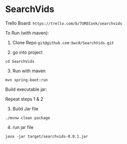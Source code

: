 # SearchVids

Trello Board: 
` https://trello.com/b/7UREConk/searchvids `

To Run (with maven):

1. Clone Repo
`git@github.com:bwc0/SearchVids.git`

2. go into project

`cd SearchVids`

3. Run with maven

`mvn spring-boot:run`

Build executable jar:

Repeat steps 1 & 2

3. Build Jar file 

`./mvnw clean package`

4. run jar file

`java -jar target/searchvids-0.0.1.jar`




